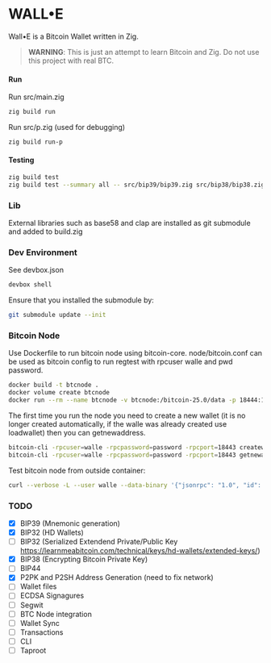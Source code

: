 # WALL•E

Wall•E is a Bitcoin Wallet written in Zig. 

> **WARNING**: This is just an attempt to learn Bitcoin and Zig. Do not use this project with real BTC.

#### Run
Run src/main.zig
``` bash
zig build run
```
Run src/p.zig (used for debugging)

``` bash
zig build run-p
```

#### Testing
``` bash
zig build test
zig build test --summary all -- src/bip39/bip39.zig src/bip38/bip38.zig
```

### Lib
External libraries such as base58 and clap are installed as git submodule and added to build.zig

### Dev Environment
See devbox.json
``` bash
devbox shell
```
Ensure that you installed the submodule by:
```bash
git submodule update --init
```

### Bitcoin Node
Use Dockerfile to run bitcoin node using bitcoin-core. node/bitcoin.conf can be used as bitcoin config to run regtest with rpcuser walle and pwd password.

``` bash
docker build -t btcnode .
docker volume create btcnode
docker run --rm --name btcnode -v btcnode:/bitcoin-25.0/data -p 18444:18443 btcnode
```

The first time you run the node you need to create a new wallet (it is no longer created automatically, if the walle was already created use loadwallet) then you can getnewaddress.

``` bash
bitcoin-cli -rpcuser=walle -rpcpassword=password -rpcport=18443 createwallet walle
bitcoin-cli -rpcuser=walle -rpcpassword=password -rpcport=18443 getnewaddress
```

Test bitcoin node from outside container:
```bash
curl --verbose -L --user walle --data-binary '{"jsonrpc": "1.0", "id": "walle", "method": "getblockchaininfo", "params": []}' -H 'content-type: text/plain;' 0.0.0.0:18444
```


### TODO
- [x] BIP39 (Mnemonic generation)
- [x] BIP32 (HD Wallets)
- [ ] BIP32 (Serialized Extendend Private/Public Key https://learnmeabitcoin.com/technical/keys/hd-wallets/extended-keys/)
- [x] BIP38 (Encrypting Bitcoin Private Key)
- [ ] BIP44
- [x] P2PK and P2SH Address Generation (need to fix network)
- [ ] Wallet files
- [ ] ECDSA Signagures
- [ ] Segwit
- [ ] BTC Node integration
- [ ] Wallet Sync
- [ ] Transactions
- [ ] CLI
- [ ] Taproot
